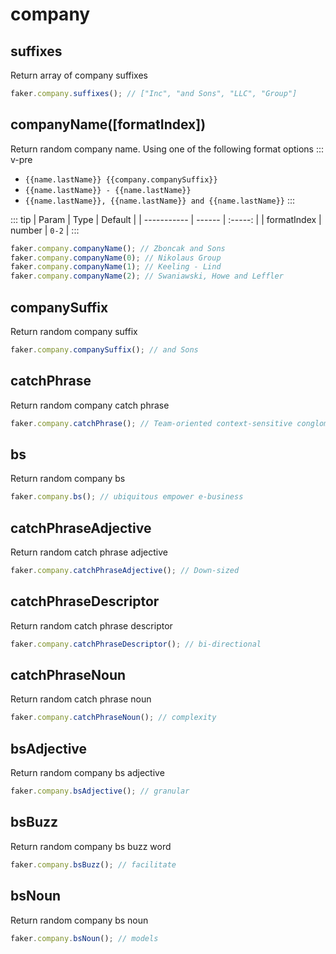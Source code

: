 # company

## suffixes

Return array of company suffixes

```js
faker.company.suffixes(); // ["Inc", "and Sons", "LLC", "Group"]
```

## companyName([formatIndex])

Return random company name. Using one of the following format options
::: v-pre
- `{{name.lastName}} {{company.companySuffix}}`
- `{{name.lastName}} - {{name.lastName}}`
- `{{name.lastName}}, {{name.lastName}} and {{name.lastName}}`
:::

::: tip
| Param       | Type   | Default |
| ----------- | ------ | :-----: |
| formatIndex | number |  `0-2`  |
:::

```js
faker.company.companyName(); // Zboncak and Sons 
faker.company.companyName(0); // Nikolaus Group
faker.company.companyName(1); // Keeling - Lind 
faker.company.companyName(2); // Swaniawski, Howe and Leffler 
```

## companySuffix

Return random company suffix

```js
faker.company.companySuffix(); // and Sons
```

## catchPhrase

Return random company catch phrase

```js
faker.company.catchPhrase(); // Team-oriented context-sensitive conglomeration
```

## bs

Return random company bs

```js
faker.company.bs(); // ubiquitous empower e-business
```

## catchPhraseAdjective

Return random catch phrase adjective

```js
faker.company.catchPhraseAdjective(); // Down-sized 
```

## catchPhraseDescriptor

Return random catch phrase descriptor

```js
faker.company.catchPhraseDescriptor(); // bi-directional 
```

## catchPhraseNoun

Return random catch phrase noun

```js
faker.company.catchPhraseNoun(); // complexity
```

## bsAdjective

Return random company bs adjective

```js
faker.company.bsAdjective(); // granular
```

## bsBuzz

Return random company bs buzz word

```js
faker.company.bsBuzz(); // facilitate
```

## bsNoun

Return random company bs noun

```js
faker.company.bsNoun(); // models
```